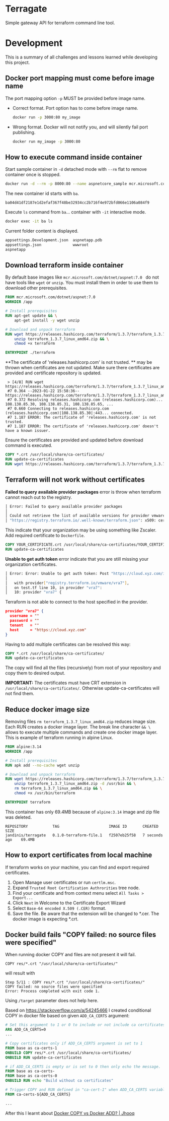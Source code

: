 # Terragate
Simple gateway API for terraform command line tool.









# Development 

This is a summary of all challenges and lessons learned while developing this project.



## Docker port mapping must come before image name

The port mapping option `-p` MUST be provided before image name. 

* Correct format. Port option has to come before image name.
  ```sh
  docker run -p 3000:80 my_image
  ```

* Wrong format. Docker will not notify you, and will silently fail port publishing.

  ```sh
  docker run my_image -p 3000:80
  ```




## How to execute command inside container

Start sample container in `-d` detached mode with `--rm` flat to remove container once is stopped.

```sh
docker run -d --rm -p 8000:80 --name aspnetcore_sample mcr.microsoft.com/dotnet/samples:aspnetapp
```

The new container id starts with `ba`.

```
ba04d41df2187e1d2efaf367f48be32934cc2b716f4e972bfd066e1106a084f9
```

Execute `ls` command from `ba`... container with `-it` interactive mode.

```sh
docker exec -it ba ls
```

Current folder content is displayed.

```sh
appsettings.Development.json  aspnetapp.pdb                                                       
appsettings.json              wwwroot
aspnetapp
```



## Download terraform inside container

By default base images like `mcr.microsoft.com/dotnet/aspnet:7.0 ` do not have tools like `wget` or `unzip`. You must install them in order to use them to download other prerequisites. 

```dockerfile
FROM mcr.microsoft.com/dotnet/aspnet:7.0 
WORKDIR /app

# Install prerequisites
RUN apt-get update && \
    apt-get install -y wget unzip 

# Download and unpack terraform
RUN wget https://releases.hashicorp.com/terraform/1.3.7/terraform_1.3.7_linux_amd64.zip && \
    unzip terraform_1.3.7_linux_amd64.zip && \
    chmod +x terraform

ENTRYPOINT ./terraform
```

**The certificate of 'releases.hashicorp.com' is not trusted. ** may be thrown when certificates are not updated. Make sure there certificates are provided and certificate repository is updated. 

```
 > [4/8] RUN wget https://releases.hashicorp.com/terraform/1.3.7/terraform_1.3.7_linux_amd64.zip:
 #7 0.364 --2023-01-22 15:58:36--  https://releases.hashicorp.com/terraform/1.3.7/terraform_1.3.7_linux_amd64.zip
 #7 0.372 Resolving releases.hashicorp.com (releases.hashicorp.com)... 108.138.85.30, 108.138.85.31, 108.138.85.65, ... 
 #7 0.660 Connecting to releases.hashicorp.com (releases.hashicorp.com)|108.138.85.30|:443... connected. 
 #7 1.187 ERROR: The certificate of 'releases.hashicorp.com' is not trusted. 
 #7 1.187 ERROR: The certificate of 'releases.hashicorp.com' doesn't have a known issuer. 
```

Ensure the certificates are provided and updated before download command is executed.

```dockerfile
COPY *.crt /usr/local/share/ca-certificates/
RUN update-ca-certificates
RUN wget https://releases.hashicorp.com/terraform/1.3.7/terraform_1.3.7_linux_amd64.zip 
```



## Terraform will not work without certificates

**Failed to query available provider packages** error is throw when terraform cannot reach out to the registry. 

```sh
│ Error: Failed to query available provider packages
│
│ Could not retrieve the list of available versions for provider vmware/vra7: could not connect to registry.terraform.io: Failed to request discovery document: Get
│ "https://registry.terraform.io/.well-known/terraform.json": x509: certificate signed by unknown authority
```

This indicate that your organization may be using something like Zscaler.  Add required certificate to `Dockerfile`.

``` dockerfile
COPY YOUR_CERTIFICATE.crt /usr/local/share/ca-certificates/YOUR_CERTIFICATE.crt
RUN update-ca-certificates
```

**Unable to get auth token** error indicate that you are still missing your organization certificates. 


```sh
│ Error: Error: Unable to get auth token: Post "https://cloud.xyz.com/identity/api/tokens": x509: certificate signed by unknown authority  
│
│   with provider["registry.terraform.io/vmware/vra7"],
│   on test.tf line 10, in provider "vra7":
│   10: provider "vra7" {
```

Terraform is not able to connect to the host specified in the provider. 

```json
provider "vra7" {
  username = ""
  password = ""
  tenant   = ""
  host     = "https://cloud.xyz.com"
}
```

Having to add multiple certificates can be resolved this way:

```dockerfile
COPY *.crt /usr/local/share/ca-certificates/
RUN update-ca-certificates
```

The copy will find all the files (recursively) from root of your repository and copy them to desired output. 

**IMPORTANT:**  The certificates must have CRT extension in `/usr/local/share/ca-certificates/`. Otherwise update-ca-certificates will not find them.



## Reduce docker image size  

Removing files `rm terraform_1.3.7_linux_amd64.zip` reduces image size. Each RUN creates a docker image layer. The break line character `&& \` allows to execute multiple commands and create one docker image layer.  This is example of terraform running in alpine Linux. 

```dockerfile
FROM alpine:3.14
WORKDIR /app

# Install prerequisites
RUN apk add --no-cache wget unzip

# Download and unpack terraform
RUN wget https://releases.hashicorp.com/terraform/1.3.7/terraform_1.3.7_linux_amd64.zip && \
    unzip terraform_1.3.7_linux_amd64.zip -d /usr/bin && \
    rm terraform_1.3.7_linux_amd64.zip && \
    chmod +x /usr/bin/terraform

ENTRYPOINT terraform
```

This container has only 69.4MB because of `alpine:3.14` image and zip file was deleted. 


```
REPOSITORY           TAG                      IMAGE ID       CREATED          SIZE                                                     jandinis/terragate   0.1.0-terraform-file.1   f2507eb25f58   7 seconds ago    69.4MB   
```



## How to export certificates from local machine

If terraform works on your machine, you can find and export required certificates. 

1. Open Manage user certificates or run `certlm.msc`.
2. Expand `Trusted Root Certification Authrorities` tree node.
3. Find your certificate and from context menu select `All Tasks > Export...`
4. Click `Next` in Welcome to the Certificate Export Wizard
5. Select `Base-64 encoded X.509 (.CER)` format. 
6. Save the file. Be aware that the extension will be changed to *.cer. The docker image is expecting *.crt. 






## Docker build fails "COPY failed: no source files were specified"

When running docker COPY and files are not present it will fail. 

```
COPY res/*.crt "/usr/local/share/ca-certificates/"
```

will result with 

```
Step 5/11 : COPY res/*.crt "/usr/local/share/ca-certificates/"
COPY failed: no source files were specified
Error: Process completed with exit code 1.
```

Using `/target` parameter does not help here. 

Based on https://stackoverflow.com/a/54245466 I created conditional COPY in docker file based on given `ADD_CA_CERTS` argument: 

```dockerfile
# Set this argument to 1 or 0 to include or not include ca certificates from res 
ARG ADD_CA_CERTS=0
...

# Copy certificates only if ADD_CA_CERTS argument is set to 1
FROM base as ca-certs-1
ONBUILD COPY res/*.crt /usr/local/share/ca-certificates/
ONBUILD RUN update-ca-certificates

# if ADD_CA_CERTS is empty or is set to 0 then only echo the message.
FROM base as ca-certs-
FROM base as ca-certs-0
ONBUILD RUN echo "Build without ca certificates"

# Trigger COPY and RUN defined in "ca-cert-1" when ADD_CA_CERTS variable is set to 1.
FROM ca-certs-${ADD_CA_CERTS}

...
```

After this I learnt about [Docker COPY vs Docker ADD? | Jhooq](https://jhooq.com/docker-copy-vs-docker-add/)